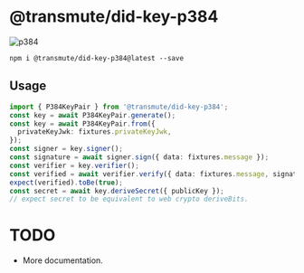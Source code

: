 # @transmute/did-key-p384

![p384](https://github.com/transmute-industries/did-key.js/workflows/p384/badge.svg)

```
npm i @transmute/did-key-p384@latest --save
```

## Usage

```ts
import { P384KeyPair } from '@transmute/did-key-p384';
const key = await P384KeyPair.generate();
const key = await P384KeyPair.from({
  privateKeyJwk: fixtures.privateKeyJwk,
});
const signer = key.signer();
const signature = await signer.sign({ data: fixtures.message });
const verifier = key.verifier();
const verified = await verifier.verify({ data: fixtures.message, signature });
expect(verified).toBe(true);
const secret = await key.deriveSecret({ publicKey });
// expect secret to be equivalent to web crypto deriveBits.
```

# TODO

- More documentation.

